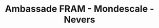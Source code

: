 ---
title: "Ambassade FRAM - Mondescale - Nevers"
url: /nevers/ambassade-fram-mondescale-nevers/
shop: agence de voyage
---